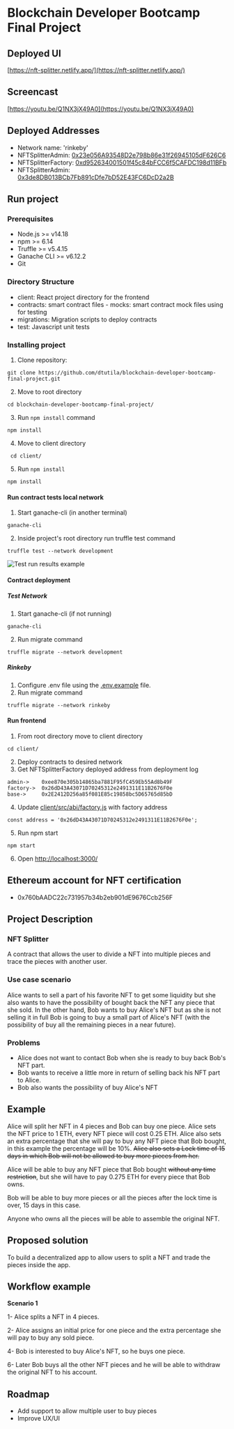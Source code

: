 # Blockchain Developer Bootcamp Final Project

## Deployed UI
[https://nft-splitter.netlify.app/](https://nft-splitter.netlify.app/)
## Screencast

[https://youtu.be/Q1NX3jX49A0](https://youtu.be/Q1NX3jX49A0)

## Deployed Addresses
* Network name:    'rinkeby'
* NFTSplitterAdmin: [0x23e056A93548D2e798b86e31f26945105dF626C6](https://rinkeby.etherscan.io/address/0x23e056A93548D2e798b86e31f26945105dF626C6)
* NFTSplitterFactory: [0xd952634001501f45c84bFCC6f5CAFDC198d11BFb](https://rinkeby.etherscan.io/address/0xd952634001501f45c84bFCC6f5CAFDC198d11BFb)
* NFTSplitterAdmin: [0x3de8DB013BCb7Fb891cDfe7bD52E43FC6DcD2a2B](https://rinkeby.etherscan.io/address/0x3de8db013bcb7fb891cdfe7bd52e43fc6dcd2a2b)

## Run project
### Prerequisites

* Node.js >= v14.18
* npm >= 6.14
* Truffle >= v5.4.15
* Ganache CLI >= v6.12.2
* Git

### Directory Structure

- client: React project directory for the frontend
- contracts: smart contract files
      - mocks: smart contract mock files using for testing
 - migrations: Migration scripts to deploy contracts
 - test: Javascript unit tests

### Installing project

1. Clone repository:

```
git clone https://github.com/dtutila/blockchain-developer-bootcamp-final-project.git
```

2. Move to root directory

```
cd blockchain-developer-bootcamp-final-project/
```
3. Run `npm install` command

```
npm install
```
4. Move to client directory
```
 cd client/
 ```
5. Run `npm install`  
```
npm install
```


#### Run contract tests local network

1. Start ganache-cli (in another terminal)

```
ganache-cli
```
2. Inside  project's root directory run truffle test command
```
truffle test --network development
```
![Test run results example](https://github.com/dtutila/blockchain-developer-bootcamp-final-project/assets/tests.png)

#### Contract deployment
##### Test Network
1. Start ganache-cli (if not running)
```
ganache-cli
```
2. Run migrate command
```
truffle migrate --network development
```

##### Rinkeby
1. Configure .env file using the [.env.example](https://github.com/dtutila/blockchain-developer-bootcamp-final-project/blob/main/env.example) file.
2. Run migrate command
```
truffle migrate --network rinkeby
```


#### Run frontend
1. From root  directory move to client directory

```
cd client/
```
2. Deploy contracts to desired network
3. Get NFTSplitterFactory deployed address from deployment log

```
admin->    0xee870e305b14865ba7881F95fC459Eb55Ad8b49F
factory->  0x26dD43A43071D70245312e2491311E11B2676F0e
base->     0x2E2412D256a85f081E85c19858bc5D65765d85bD
```
4. Update [client/src/abi/factory.js](https://github.com/dtutila/blockchain-developer-bootcamp-final-project/blob/main/client/src/abi/factory.js) with factory address
```
const address = '0x26dD43A43071D70245312e2491311E11B2676F0e';

```
5. Run npm start
```
npm start
```
6. Open [http://localhost:3000/](http://localhost:3000/)


## Ethereum account for NFT certification
* 0x760bAADC22c731957b34b2eb901dE9676Ccb256F


## Project Description
### NFT Splitter 

A contract that allows the user to divide a NFT into multiple pieces and trace the pieces with another user.

### Use case scenario
Alice wants to sell a part of his favorite NFT to get some liquidity but she also wants to have the possibility of bought back the NFT any piece that she sold.
In the other hand, Bob wants to buy Alice's NFT but as she is not selling it in full Bob is going to buy a small part of Alice's NFT (with the possibility of buy all the remaining pieces in a near future).

### Problems
* Alice does not want to contact Bob when she is ready to buy back Bob's NFT part.
* Bob wants to receive a little more in return of selling back his NFT part to Alice.
* Bob also wants the possibility of buy Alice's NFT


## Example 

Alice will split her NFT in 4 pieces and Bob can buy one piece. Alice sets the NFT price to 1 ETH, every NFT piece will cost 0.25 ETH.
Alice also sets an extra percentage that she will pay to buy any NFT piece that Bob bought, in this example the percentage will be 10%. ~~Alice also sets a Lock time of 15 days in which Bob will not be allowed to buy more pieces from her.~~

Alice will be able to buy any NFT piece that Bob bought ~~without any time restriction~~, but she will have to pay 0.275 ETH for every piece that Bob owns.

Bob will be able to buy more pieces or all the pieces after the lock time is over, 15 days in this case.

Anyone who owns all the pieces will be able to assemble the original NFT.

## Proposed solution
To build a decentralized app to allow users to split a NFT and trade the pieces inside the app.
## Workflow example

**Scenario 1**

1- Alice splits a NFT in 4 pieces.

2- Alice assigns an initial  price for one piece and the extra percentage she will pay to buy any sold piece. 

4- Bob is interested to buy Alice's NFT, so he buys one piece.

6- Later Bob buys all the other NFT pieces and he will be able to withdraw the original NFT to his account.


## Roadmap
* Add support to allow  multiple user to buy pieces 
* Improve UX/UI